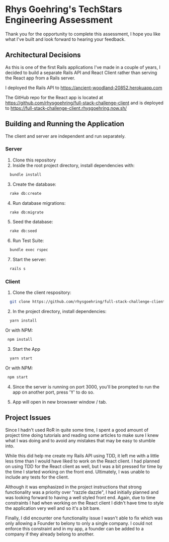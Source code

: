# Rhys Goehring's TechStars Engineering Assessment

Thank you for the opportunity to complete this assessment, I hope you like what I've built and look
forward to hearing your feedback.

## Architectural Decisions
As this is one of the first Rails applications I've made in a couple of years, I decided
to build a separate Rails API and React Client rather than serving the React app from a
Rails server.

I deployed the Rails API to https://ancient-woodland-20852.herokuapp.com

The GitHub repo for the React app is located at https://github.com/rhysgoehring/full-stack-challenge-client
and is deployed to https://full-stack-challenge-client.rhysgoehring.now.sh/


## Building and Running the Application
The client and server are independent and run separately.

### Server
1. Clone this repository
2. Inside the root project directory, install dependencies with:
```sh
  bundle install
```
3. Create the database:
```sh
  rake db:create
```
4. Run database migrations:
```sh
  rake db:migrate
```
5. Seed the database:
```sh
  rake db:seed
```

6. Run Test Suite:
```sh
  bundle exec rspec
```

7. Start the server:
```sh
  rails s
```

### Client
1. Clone the client respository:
```sh
  git clone https://github.com/rhysgoehring/full-stack-challenge-client
```

2. In the project directory, install dependencies:
```sh
  yarn install
```
Or with NPM:

```sh
 npm install
```

3. Start the App
```sh
  yarn start
```
Or with NPM:

```sh
 npm start
```

4. Since the server is running on port 3000, you'll be prompted to run the app on another port,
   press 'Y' to do so.

5. App will open in new browswer window / tab.

## Project Issues
Since I hadn't used RoR in quite some time, I spent a good amount of project time doing tutorials and reading
some articles to make sure I knew what I was doing and to avoid any mistakes that may be easy to stumble into.

While this did help me create my Rails API using TDD, it left me with a little less time than I would have liked
to work on the React client. I had planned on using TDD for the React client as well, but I was a bit pressed for time by the time I started working on the front end. Ultimately, I was unable to include any tests for the client.

Although it was emphasized in the project instructions that strong functionality was a priority over "razzle dazzle", I had initially planned and was looking forward to having a well styled front end. Again, due to time
constraints I had when working on the React client I didn't have time to style the application very well and so it's a bit bare.

Finally, I did encounter one functionality issue I wasn't able to fix which was only allowing a Founder to belony to only a single company. I could not enforce this constraint and in my app, a founder can be added to a company if they already belong to another.



